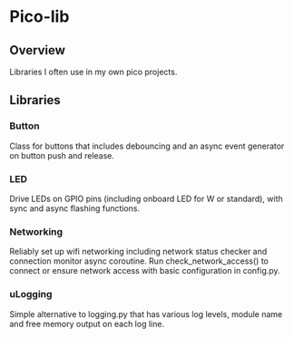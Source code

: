 # Pico-lib
## Overview
Libraries I often use in my own pico projects.

## Libraries
### Button
Class for buttons that includes debouncing and an async event generator on button push and release.

### LED
Drive LEDs on GPIO pins (including onboard LED for W or standard), with sync and async flashing functions.

### Networking
Reliably set up wifi networking including network status checker and connection monitor async coroutine. Run check_network_access() to connect or ensure network access with basic configuration in config.py.

### uLogging
Simple alternative to logging.py that has various log levels, module name and free memory output on each log line.